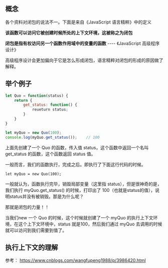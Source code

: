 ## 概念
各个资料对闭包的说法不一。下面是来自《JavaScript 语言精粹》中的定义

**该函数可以访问它被创建时候所处的上下文环境，这被称之为闭包**

**闭包是指有权访问另一个函数作用域中的变量的函数**
                                                ---- 《JavaScript 高级程序设计》
                                                
高级程序设计会更加偏向于它是怎么形成闭包，语言精粹对闭包的形成的原因做了解释。

## 举个例子

```js
let Quo = function(status) {
    return {
        get_status: function() {
            reueturn status;
        }
    }
}

let myQuo = new Quo(100);
console.log(myQuo.get_status());    // 100
```

上面先创建了一个 Quo 的函数，传入值 status，这个函数中返回一个名叫 get_status 的函数，这个函数返回 status 值。

一般而言，我们的函数执行，完成之后。即执行了下面这行代码的时候。
```
let myQuo = new Quo(100);
```
一般就认为，函数执行完毕，销毁局部变量（这里指 status），但是很神奇的是，我们执行 myQuo.get_status() 的时候，打印出了 100（也就是status的值），说明status并没有被销毁。那是为什么呢？

那就是闭包的力量！！

当我们new 一个 Quo 的时候，这个时候就创建了一个 myQuo 的执行上下文环境，在这个上下文环境中，status 就是100，然后我们通过 myQuo 去调用的时候就可以访问到我们需要到值了。

## 执行上下文的理解

参考：
https://www.cnblogs.com/wangfupeng1988/p/3986420.html
